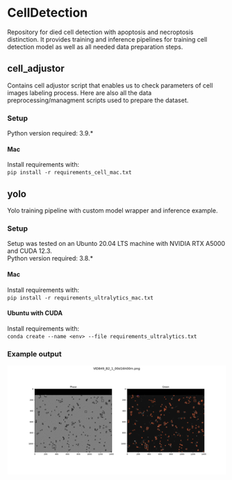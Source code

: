 # CellDetection
Repository for died cell detection with apoptosis and necroptosis distinction. It provides training and inference pipelines for training cell detection model as well as all needed data preparation steps.

## cell_adjustor
Contains cell adjustor script that enables us to check parameters of cell images labeling process.
Here are also all the data preprocessing/managment scripts used to prepare the dataset.

### Setup
Python version required: 3.9.*
#### Mac
Install requirements with:    
`pip install -r requirements_cell_mac.txt`

## yolo
Yolo training pipeline with custom model wrapper and inference example.
### Setup
Setup was tested on an Ubunto 20.04 LTS machine with NVIDIA RTX A5000 and CUDA 12.3.   
Python version required: 3.8.*
#### Mac
Install requirements with:    
`pip install -r requirements_ultralytics_mac.txt`
#### Ubuntu with CUDA
Install requirements with:    
`conda create --name <env> --file requirements_ultralytics.txt`   
### Example output
![example1](docs/cell_example.png)